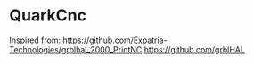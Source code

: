 # QuarkCnc

Inspired from:
https://github.com/Expatria-Technologies/grblhal_2000_PrintNC
https://github.com/grblHAL
